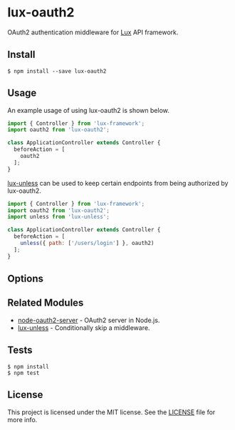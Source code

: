 # lux-oauth2
OAuth2 authentication middleware for [Lux](https://github.com/postlight/lux) API framework.

## Install

    $ npm install --save lux-oauth2

## Usage
An example usage of using lux-oauth2 is shown below.

```javascript
import { Controller } from 'lux-framework';
import oauth2 from 'lux-oauth2';

class ApplicationController extends Controller {
  beforeAction = [
    oauth2
  ];
}
```

[lux-unless](https://github.com/nickschot/lux-unless) can be used to keep certain endpoints from being authorized by lux-oauth2.

```javascript
import { Controller } from 'lux-framework';
import oauth2 from 'lux-oauth2';
import unless from 'lux-unless';

class ApplicationController extends Controller {
  beforeAction = [
    unless({ path: ['/users/login'] }, oauth2)
  ];
}
```

## Options

## Related Modules

- [node-oauth2-server](https://github.com/oauthjs/node-oauth2-server) - OAuth2 server in Node.js.
- [lux-unless](https://github.com/nickschot/lux-unless) - Conditionally skip a middleware.

## Tests

    $ npm install
    $ npm test

## License
This project is licensed under the MIT license. See the [LICENSE](LICENSE) file for more info.
